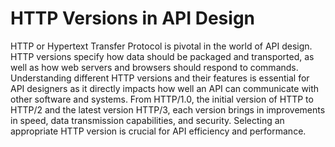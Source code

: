 # HTTP Versions in API Design

HTTP or Hypertext Transfer Protocol is pivotal in the world of API design. HTTP versions specify how data should be packaged and transported, as well as how web servers and browsers should respond to commands. Understanding different HTTP versions and their features is essential for API designers as it directly impacts how well an API can communicate with other software and systems. From HTTP/1.0, the initial version of HTTP to HTTP/2 and the latest version HTTP/3, each version brings in improvements in speed, data transmission capabilities, and security. Selecting an appropriate HTTP version is crucial for API efficiency and performance.